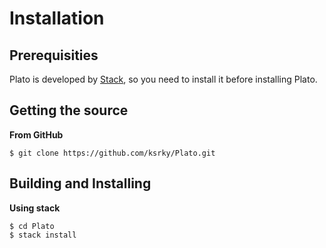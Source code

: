 # Installation

## Prerequisities

Plato is developed by [Stack](https://docs.haskellstack.org/en/stable/), so you need to install it before installing Plato.

## Getting the source

**From GitHub**

```command
$ git clone https://github.com/ksrky/Plato.git
```

## Building and Installing

**Using stack**

```command
$ cd Plato
$ stack install
```
